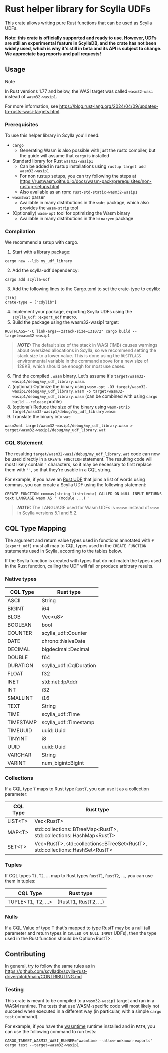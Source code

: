 # Rust helper library for Scylla UDFs

This crate allows writing pure Rust functions that can be used as Scylla UDFs.

**Note: this crate is officially supported and ready to use. However, UDFs are still an experimental feature in ScyllaDB, and the crate has not been widely used, which is why it's still in beta and its API is subject to change. We appreciate bug reports and pull requests!**

## Usage

> [!NOTE]
> In Rust versions 1.77 and below, the WASI target was called `wasm32-wasi` instead of `wasm32-wasip1`.
>
> For more information, see https://blog.rust-lang.org/2024/04/09/updates-to-rusts-wasi-targets.html.

### Prerequisites

To use this helper library in Scylla you'll need:
* `cargo`
  * Generating Wasm is also possible with just the rustc compiler, but the guide will assume that `cargo` is installed
* Standard library for Rust `wasm32-wasip1`
  * Can be added in rustup installations using `rustup target add wasm32-wasip1`
  * For non rustup setups, you can try following the steps at https://rustwasm.github.io/docs/wasm-pack/prerequisites/non-rustup-setups.html
  * Also available as an rpm: `rust-std-static-wasm32-wasip1`
* `wasm2wat` parser
  * Available in many distributions in the `wabt` package, which also provides the `wasm-strip` tool
* (Optionally) `wasm-opt` tool for optimizing the Wasm binary
  * Available in many distributions in the `binaryen` package

### Compilation

We recommend a setup with cargo.

1. Start with a library package:
```
cargo new --lib my_udf_library
```
2. Add the scylla-udf dependency:
```
cargo add scylla-udf
```
3. Add the following lines to the Cargo.toml to set the crate-type to cdylib:
```
[lib]
crate-type = ["cdylib"]
```
4. Implement your package, exporting Scylla UDFs using the `scylla_udf::export_udf` macro.
5. Build the package using the wasm32-wasip1 target:
```
RUSTFLAGS="-C link-args=-zstack-size=131072" cargo build --target=wasm32-wasip1
```
> **_NOTE:_** The default size of the stack in WASI (1MB) causes warnings about oversized allocations in Scylla, so we recommend setting the stack size to a lower value. This is done using the `RUSTFLAGS` environmental variable in the command above for a new size of 128KB, which should be enough for most use cases.

6. Find the compiled `.wasm` binary. Let's assume it's `target/wasm32-wasip1/debug/my_udf_library.wasm`.
7. (optional) Optimize the binary using `wasm-opt -O3 target/wasm32-wasip1/debug/my_udf_library.wasm -o target/wasm32-wasip1/debug/my_udf_library.wasm` (can be combined with using `cargo build --release`  profile)
8. (optional) Reduce the size of the binary using `wasm-strip target/wasm32-wasip1/debug/my_udf_library.wasm`
9. Translate the binary into `wat`:
```
wasm2wat target/wasm32-wasip1/debug/my_udf_library.wasm > target/wasm32-wasip1/debug/my_udf_library.wat
```

### CQL Statement

The resulting `target/wasm32-wasi/debug/my_udf_library.wat` code can now be used directly in a `CREATE FUNCTION` statement. The resulting code will most likely
contain `'` characters, so it may be necessary to first replace them with `''`, so that they're usable in a CQL string.

For example, if you have an [Rust UDF](examples/commas.rs) that joins a list of words using commas, you can create a Scylla UDF using the following statement:
```
CREATE FUNCTION commas(string list<text>) CALLED ON NULL INPUT RETURNS text LANGUAGE wasm AS ' (module ...) '
```

> **_NOTE:_** The LANGUAGE used for Wasm UDFs is `xwasm` instead of `wasm` in Scylla versions 5.1 and 5.2.

## CQL Type Mapping

The argument and return value types used in functions annotated with `#[export_udf]` must all map to CQL types used in the `CREATE FUNCTION` statements used in Scylla, according to the tables below.

If the Scylla function is created with types that do not match the types used in the Rust function, calling the UDF will fail or produce arbitrary results.

### Native types

| CQL Type  | Rust type                     |
| --------- | ----------------------------- |
| ASCII     | String                        |
| BIGINT    | i64                           |
| BLOB      | Vec\<u8\>                     |
| BOOLEAN   | bool                          |
| COUNTER   | scylla_udf::Counter           |
| DATE      | chrono::NaiveDate             |
| DECIMAL   | bigdecimal::Decimal           |
| DOUBLE    | f64                           |
| DURATION  | scylla_udf::CqlDuration       |
| FLOAT     | f32                           |
| INET      | std::net::IpAddr              |
| INT       | i32                           |
| SMALLINT  | i16                           |
| TEXT      | String                        |
| TIME      | scylla_udf::Time              |
| TIMESTAMP | scylla_udf::Timestamp         |
| TIMEUUID  | uuid::Uuid                    |
| TINYINT   | i8                            |
| UUID      | uuid::Uuid                    |
| VARCHAR   | String                        |
| VARINT    | num_bigint::BigInt            |

### Collections

If a CQL type `T` maps to Rust type `RustT`, you can use it as a collection parameter:

| CQL Type   | Rust type                                                                             |
| ---------- | ------------------------------------------------------------------------------------- |
| LIST\<T\>  | Vec\<RustT\>                                                                          |
| MAP\<T\>   | std::collections::BTreeMap\<RustT\>, std::collections::HashMap\<RustT\>               |
| SET\<T\>   | Vec\<RustT\>, std::collections::BTreeSet\<RustT\>, std::collections::HashSet\<RustT\> |


### Tuples

If CQL types `T1`, `T2`, ... map to Rust types `RustT1`, `RustT2`, ..., you can use them in tuples:

| CQL Type | Rust type                          |
| -------- | ---------------------------------- |
| TUPLE\<T1, T2, ...\>  | (RustT1, RustT2, ...) |

### Nulls

If a CQL Value of type T that's mapped to type RustT may be a null (all parameter and return types in `CALLED ON NULL INPUT` UDFs), then the type used in the Rust function should be Option\<RustT\>.

## Contributing

In general, try to follow the same rules as in https://github.com/scylladb/scylla-rust-driver/blob/main/CONTRIBUTING.md

### Testing

This crate is meant to be compiled to a `wasm32-wasip1` target and ran in a WASM runtime. The tests that use WASM-specific code will most likely not succeed when executed in a different way (in particular, with a simple `cargo test` command).

For example, if you have the [wasmtime](https://docs.wasmtime.dev/cli-install.html) runtime installed and in `PATH`, you can use the following command to run tests:
```text
CARGO_TARGET_WASM32_WASI_RUNNER="wasmtime --allow-unknown-exports" cargo test --target=wasm32-wasip1
```
